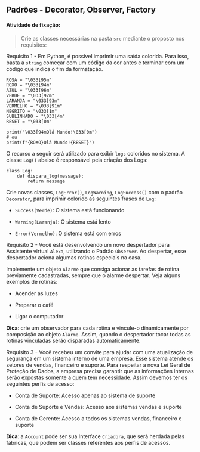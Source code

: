 ## Padrões - Decorator, Observer, Factory

####  Atividade de fixação:
> Crie as classes necessárias na pasta `src` mediante o proposto nos requisitos:

Requisito 1 - Em Python, é possível imprimir uma saída colorida. Para isso, basta a `string` começar com um código da cor antes e terminar com um código que indica o fim da formatação.

```
ROSA = "\033[95m"
ROXO = "\033[94m"
AZUL = "\033[96m"
VERDE = "\033[92m"
LARANJA = "\033[93m"
VERMELHO = "\033[91m"
NEGRITO = "\033[1m"
SUBLINHADO = "\033[4m"
RESET = "\033[0m"

print("\033[94mOlá Mundo!\033[0m")
# ou
print(f"{ROXO}Olá Mundo!{RESET}")
```

O recurso a seguir será utilizado para exibir `logs` coloridos no sistema. A classe `Log()` abaixo é responsável pela criação dos Logs:

```
class Log:
    def dispara_log(message):
        return message
```

Crie novas classes, `LogError()`, `LogWarning`, `LogSuccess()` com o padrão `Decorator`, para imprimir colorido as seguintes frases de `Log`:

* `Success(Verde)`: O sistema está funcionando

* `Warning(Laranja)`: O sistema está lento

* `Error(Vermelho)`: O sistema está com erros


Requisito 2 - Você está desenvolvendo um novo despertador para Assistente virtual `Alexa`, utilizando o Padrão `Observer`. Ao despertar, esse despertador aciona algumas rotinas especiais na casa.

Implemente um objeto `Alarme` que consiga acionar as tarefas de rotina previamente cadastradas, sempre que o alarme despertar. Veja alguns exemplos de rotinas:

* Acender as luzes

* Preparar o café

* Ligar o computador

**Dica**: crie um observador para cada rotina e vincule-o dinamicamente por composição ao objeto `Alarme`. Assim, quando o despertador tocar todas as rotinas vinculadas serão disparadas automaticamente.


Requisito 3 - Você recebeu um convite para ajudar com uma atualização de segurança em um sistema interno de uma empresa. Esse sistema atende os setores de vendas, financeiro e suporte. Para respeitar a nova Lei Geral de Proteção de Dados, a empresa precisa garantir que as informações internas serão expostas somente a quem tem necessidade. Assim devemos ter os seguintes perfis de acesso:

* Conta de Suporte: Acesso apenas ao sistema de suporte

* Conta de Suporte e Vendas: Acesso aos sistemas vendas e suporte

* Conta de Gerente: Acesso a todos os sistemas vendas, financeiro e suporte

**Dica**: a `Account` pode ser sua Interface `Criadora`, que será herdada pelas fábricas, que podem ser classes referentes aos perfis de acessos.


